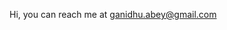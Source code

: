 Hi, you can reach me at ganidhu.abey@gmail.com

<!---
GanidhuAbey/GanidhuAbey is a ✨ special ✨ repository because its `README.md` (this file) appears on your GitHub profile.
You can click the Preview link to take a look at your changes.
--->
